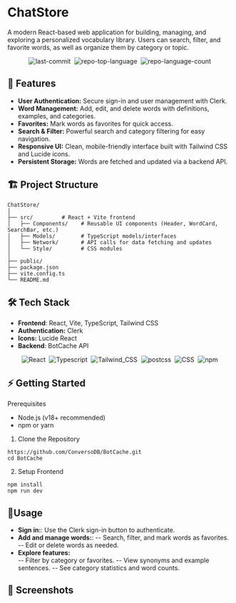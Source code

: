 # ChatStore


A modern React-based web application for building, managing, and exploring a personalized vocabulary library. Users can search, filter, and favorite words, as well as organize them by category or topic.


<div display="flex" align="center" class="text-center">
 
 <img alt="last-commit" src="https://img.shields.io/github/last-commit/anwesha2002/ChatStore?style=flat&amp;logo=git&amp;logoColor=white&amp;color=0080ff" class="inline-block mx-1" style="margin: 0px 2px;"/>
 <img alt="repo-top-language" src="https://img.shields.io/github/languages/top/anwesha2002/ChatStore?style=flat&amp;color=0080ff" class="inline-block mx-1" style="margin: 0px 2px;"/>
 <img alt="repo-language-count" src="https://img.shields.io/github/languages/count/anwesha2002/ChatStore?style=flat&amp;color=0080ff" class="inline-block mx-1" style="margin: 0px 2px;"/>
</div>



## 🚀 Features
 - **User Authentication:** Secure sign-in and user management with Clerk.
 - **Word Management:** Add, edit, and delete words with definitions, examples, and categories.
 - **Favorites:** Mark words as favorites for quick access.
 - **Search & Filter:** Powerful search and category filtering for easy navigation.
 - **Responsive UI:** Clean, mobile-friendly interface built with Tailwind CSS and Lucide icons.
 - **Persistent Storage:** Words are fetched and updated via a backend API.
   
## 🏗️ Project Structure

```
ChatStore/
│
├── src/         # React + Vite frontend
│   ├── Components/    # Reusable UI components (Header, WordCard, SearchBar, etc.)
│   ├── Models/        # TypeScript models/interfaces
│   ├── Network/       # API calls for data fetching and updates
│   └── Style/         # CSS modules
│
├── public/
├── package.json
├── vite.config.ts
└── README.md
```

## 🛠️ Tech Stack

 - **Frontend**: React, Vite, TypeScript, Tailwind CSS
 - **Authentication:** Clerk
 - **Icons:** Lucide React
 - **Backend**: BotCache API

<div display="flex" align="center" class="text-center">
  <img alt="React" src="https://img.shields.io/badge/React-61DAFB.svg?style=flat&amp;logo=React&amp;logoColor=black" class="inline-block mx-1" style="margin: 0px 2px;"/>
  <img alt="Typescript" src="https://img.shields.io/badge/TypeScript-007ACC?style=flat&amp&logo=typescript&logoColor=white" class="inline-block mx-1" style="margin: 0px 2px;"/>
  <img alt="Tailwind_CSS" src="https://img.shields.io/badge/Tailwind_CSS-38B2AC?style=flat&amp&logo=tailwind-css&logoColor=white" class="inline-block mx-1" style="margin: 0px 2px;">
  <img alt="postcss" src="https://img.shields.io/badge/postcss-DD3A0A?style=flat&amp&logo=postcss&logoColor=white" class="inline-block mx-1" style="margin: 0px 2px;">
  <img alt="CSS" src="https://img.shields.io/badge/CSS-3492FF.svg?style=flat&amp;logo=CSS&amp;logoColor=white" class="inline-block mx-1" style="margin: 0px 2px;"/>
  <img alt="npm" src="https://img.shields.io/badge/npm-CB3837.svg?style=flat&amp;logo=npm&amp;logoColor=white" class="inline-block mx-1" style="margin: 0px 2px;"/>
</div>
   
## ⚡ Getting Started

Prerequisites

 - Node.js (v18+ recommended)
 - npm or yarn
   
1. Clone the Repository

```
https://github.com/ConversoDB/BotCache.git
cd BotCache
```

2. Setup Frontend

```
npm install
npm run dev
```


## 🧩Usage
 - **Sign in:**: Use the Clerk sign-in button to authenticate.
 - **Add and manage words:**:
   -- Search, filter, and mark words as favorites.
   -- Edit or delete words as needed.
 - **Explore features:**  
   -- Filter by category or favorites.
   -- View synonyms and example sentences.
   -- See category statistics and word counts.
   
## 📸 Screenshots
